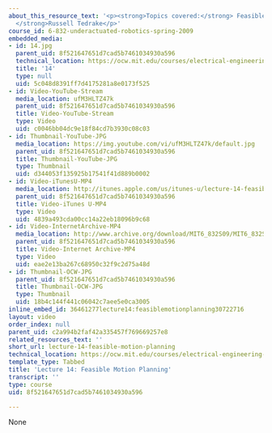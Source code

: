 ```yaml
---
about_this_resource_text: '<p><strong>Topics covered:</strong> Feasible motion planning</p><p><strong>Instructors:
  </strong>Russell Tedrake</p>'
course_id: 6-832-underactuated-robotics-spring-2009
embedded_media:
- id: 14.jpg
  parent_uid: 8f521647651d7cad5b7461034930a596
  technical_location: https://ocw.mit.edu/courses/electrical-engineering-and-computer-science/6-832-underactuated-robotics-spring-2009/video-lectures/lecture-14-feasible-motion-planning/14.jpg
  title: '14'
  type: null
  uid: 5c048d8391ff7d4175281a8e0173f525
- id: Video-YouTube-Stream
  media_location: ufM3HLTZ47k
  parent_uid: 8f521647651d7cad5b7461034930a596
  title: Video-YouTube-Stream
  type: Video
  uid: c0046bb04dc9e18f84cd7b3930c08c03
- id: Thumbnail-YouTube-JPG
  media_location: https://img.youtube.com/vi/ufM3HLTZ47k/default.jpg
  parent_uid: 8f521647651d7cad5b7461034930a596
  title: Thumbnail-YouTube-JPG
  type: Thumbnail
  uid: d344053f135925b17541f41d889b0002
- id: Video-iTunesU-MP4
  media_location: http://itunes.apple.com/us/itunes-u/lecture-14-feasible-motion/id515317098?i=112432047
  parent_uid: 8f521647651d7cad5b7461034930a596
  title: Video-iTunes U-MP4
  type: Video
  uid: 4839a493cda00cc14a22eb18096b9c68
- id: Video-InternetArchive-MP4
  media_location: http://www.archive.org/download/MIT6_832S09/MIT6_832S09lec14_300k.mp4
  parent_uid: 8f521647651d7cad5b7461034930a596
  title: Video-Internet Archive-MP4
  type: Video
  uid: eae2e13ba267c68950c32f9c2d75a48d
- id: Thumbnail-OCW-JPG
  parent_uid: 8f521647651d7cad5b7461034930a596
  title: Thumbnail-OCW-JPG
  type: Thumbnail
  uid: 18b4c144f441c06042c7aee5e0ca3005
inline_embed_id: 36461277lecture14:feasiblemotionplanning30722716
layout: video
order_index: null
parent_uid: c2a994b2faf42a335457f769669257e8
related_resources_text: ''
short_url: lecture-14-feasible-motion-planning
technical_location: https://ocw.mit.edu/courses/electrical-engineering-and-computer-science/6-832-underactuated-robotics-spring-2009/video-lectures/lecture-14-feasible-motion-planning
template_type: Tabbed
title: 'Lecture 14: Feasible Motion Planning'
transcript: ''
type: course
uid: 8f521647651d7cad5b7461034930a596

---
```

None